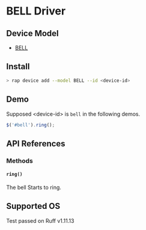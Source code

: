 # BELL Driver

## Device Model

- [BELL](https://rap.ruff.io/devices/BELL)

## Install

```sh
> rap device add --model BELL --id <device-id>
```

## Demo

Supposed \<device-id\> is `bell` in the following demos.

```js
$('#bell').ring();
```

## API References

### Methods

#### `ring()`

The bell Starts to ring.

## Supported OS

Test passed on Ruff v1.11.13
